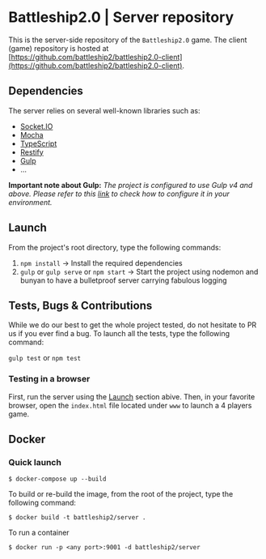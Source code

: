 # Battleship2.0 | Server repository
This is the server-side repository of the `Battleship2.0` game.
The client (game) repository is hosted at [https://github.com/battleship2/battleship2.0-client](https://github.com/battleship2/battleship2.0-client).

## Dependencies
The server relies on several well-known libraries such as:
- [Socket.IO](http://socket.io/)
- [Mocha](https://mochajs.org/)
- [TypeScript](https://www.typescriptlang.org/)
- [Restify](http://restify.com/)
- [Gulp](http://gulpjs.com/)
- ...

**Important note about Gulp:**
_The project is configured to use Gulp v4 and above.
Please refer to this [link](https://demisx.github.io/gulp4/2015/01/15/install-gulp4.html) to check how to configure it in your environment._

## Launch
From the project's root directory, type the following commands:

1. `npm install` -> Install the required dependencies
2. `gulp` or `gulp serve` or `npm start` -> Start the project using nodemon and bunyan to have a bulletproof server carrying fabulous logging

## Tests, Bugs & Contributions
While we do our best to get the whole project tested, do not hesitate to PR us if you ever find a bug. 
To launch all the tests, type the following command:

`gulp test` or `npm test`

### Testing in a browser
First, run the server using the [Launch](https://github.com/battleship2/battleship2.0-server#launch) section abive.
Then, in your favorite browser, open the `index.html` file located under `www` to launch a 4 players game.

## Docker

### Quick launch

```shell
$ docker-compose up --build
```

To build or re-build the image, from the root of the project, type the following command:  

```shell
$ docker build -t battleship2/server .
```

To run a container
```shell
$ docker run -p <any port>:9001 -d battleship2/server
```
